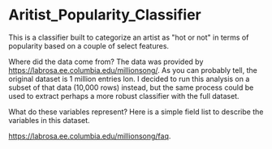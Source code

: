 # Aritist_Popularity_Classifier

This is a classifier built to categorize an artist as "hot or not" in terms of popularity based on a couple of select features.  

Where did the data come from? 
 The data was provided by https://labrosa.ee.columbia.edu/millionsong/. As you can probably tell, the original dataset is 1 million entries lon. I decided to run this analysis on a subset of that data (10,000 rows) instead, but the same process could be used to extract perhaps a more robust classifier with the full dataset.
 
What do these variables represent? 
Here is a simple field list to describe the variables in this dataset.

https://labrosa.ee.columbia.edu/millionsong/faq.
